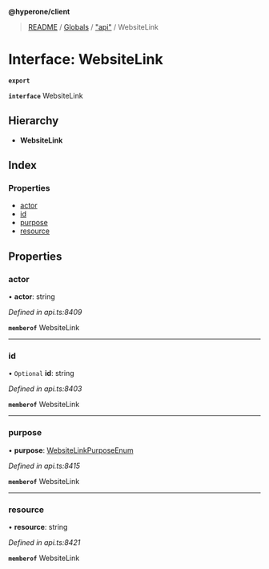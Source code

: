 **@hyperone/client**

> [README](../README.md) / [Globals](../globals.md) / ["api"](../modules/_api_.md) / WebsiteLink

# Interface: WebsiteLink

**`export`** 

**`interface`** WebsiteLink

## Hierarchy

* **WebsiteLink**

## Index

### Properties

* [actor](_api_.websitelink.md#actor)
* [id](_api_.websitelink.md#id)
* [purpose](_api_.websitelink.md#purpose)
* [resource](_api_.websitelink.md#resource)

## Properties

### actor

•  **actor**: string

*Defined in api.ts:8409*

**`memberof`** WebsiteLink

___

### id

• `Optional` **id**: string

*Defined in api.ts:8403*

**`memberof`** WebsiteLink

___

### purpose

•  **purpose**: [WebsiteLinkPurposeEnum](../enums/_api_.websitelinkpurposeenum.md)

*Defined in api.ts:8415*

**`memberof`** WebsiteLink

___

### resource

•  **resource**: string

*Defined in api.ts:8421*

**`memberof`** WebsiteLink
